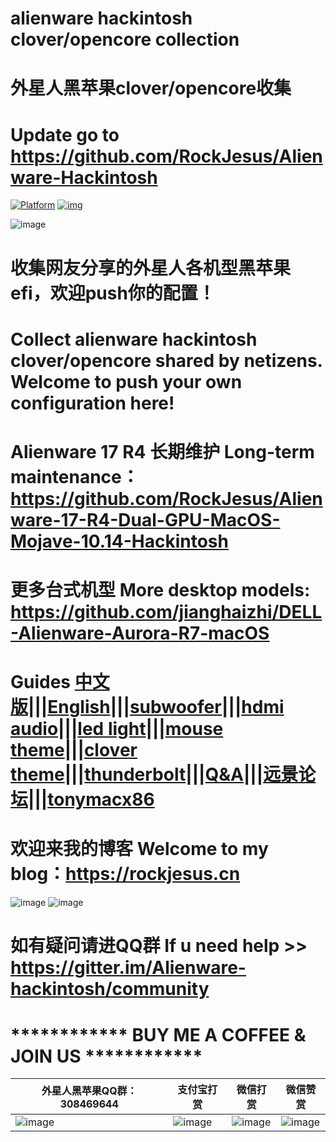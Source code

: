 # alienware hackintosh clover/opencore collection 
# 外星人黑苹果clover/opencore收集

# Update go to https://github.com/RockJesus/Alienware-Hackintosh

[![Platform](https://img.shields.io/badge/platform-macOS-red.svg)](https://developer.apple.com/macos) [![img](https://img.shields.io/badge/link-996.icu-red.svg)](https://996.icu/) 

![image](https://github.com/RockJesus/Alienware-17-R4-Dual-GPU-MacOS-Mojave-10.14-Hackintosh/blob/master/tony/30846964424404cb8b69890eb.jpg)

# 收集网友分享的外星人各机型黑苹果efi，欢迎push你的配置！
# Collect alienware hackintosh clover/opencore shared by netizens. Welcome to push your own configuration here!

# Alienware 17 R4 长期维护 Long-term maintenance：https://github.com/RockJesus/Alienware-17-R4-Dual-GPU-MacOS-Mojave-10.14-Hackintosh

# 更多台式机型 More desktop models: https://github.com/jianghaizhi/DELL-Alienware-Aurora-R7-macOS

# Guides [中文版](https://github.com/RockJesus/Alienware-17-R4-I7-7700HQ-MacOS-High-Sierra/blob/master/README.md)|||[English](https://github.com/RockJesus/Alienware-17-R4-Dual-GPU-MacOS-Mojave-10.14-Hackintosh/blob/master/README.md)|||[subwoofer](https://github.com/RockJesus/Alienware-17-R4-Dual-GPU-MacOS-10.15-14-13-Hackintosh/blob/master/guide/alc.md)|||[hdmi audio](https://github.com/RockJesus/Alienware-17-R4-Dual-GPU-MacOS-10.15-14-13-Hackintosh/blob/master/guide/hdmi.md)|||[led light](https://github.com/RockJesus/Alienware-17-R4-Dual-GPU-MacOS-10.15-14-13-Hackintosh/blob/master/guide/light.md)|||[mouse theme](https://github.com/RockJesus/Alienware-17-R4-Dual-GPU-MacOS-10.15-14-13-Hackintosh/blob/master/guide/mouse.md)|||[clover theme](https://github.com/RockJesus/Alienware-17-R4-Dual-GPU-MacOS-10.15-14-13-Hackintosh/blob/master/guide/theme.md)|||[thunderbolt](https://github.com/RockJesus/Alienware-17-R4-Dual-GPU-MacOS-10.15-14-13-Hackintosh/blob/master/guide/tb.md)|||[Q&A](https://github.com/RockJesus/Alienware-17-R4-Dual-GPU-MacOS-10.15-14-13-Hackintosh/blob/master/guide/qa.md)|||[远景论坛](http://bbs.pcbeta.com/viewthread-1833933-1-1.html)|||[tonymacx86](https://www.tonymacx86.com/threads/guide-alienware-17-r4-dual-gpu-macos-mojave-10-14-hackintosh.288728/)

# 欢迎来我的博客 Welcome to my blog：https://rockjesus.cn

![image](https://github.com/RockJesus/Alienware-17-R4-Dual-GPU-MacOS-10.15-14-13-Hackintosh/blob/master/tony/%E5%BE%AE%E4%BF%A1%E5%9C%88%E5%AD%90.jpeg?raw=true)
![image](https://github.com/RockJesus/Alienware-17-R4-Dual-GPU-MacOS-10.15-14-13-Hackintosh/blob/master/tony/%E5%BE%AE%E4%BF%A1%E5%B0%8F%E7%A8%8B%E5%BA%8F.png?raw=true)

# 如有疑问请进QQ群 If u need help >> https://gitter.im/Alienware-hackintosh/community

# ************ BUY ME A COFFEE & JOIN US ************
| 外星人黑苹果QQ群：308469644                                                                                                                                                              | 支付宝打赏                                                                                                                                                              | 微信打赏                                                                                                                                                              |  微信赞赏                                                                                                                                                              | 
| ----------------------------------------------------------   | ----------------------------------------------------------   | ----------------------------------------------------------   |  ----------------------------------------------------------   | 
| ![image](https://github.com/RockJesus/Alienware-17-R4-Dual-GPU-MacOS-Mojave-10.14-Hackintosh/blob/master/qq.png?raw=true) | ![image](https://github.com/RockJesus/Alienware-17-R4-I7-7700HQ-MacOS-High-Sierra/blob/master/zfb.jpeg) | ![image](https://github.com/RockJesus/Alienware-17-R4-I7-7700HQ-MacOS-High-Sierra/blob/master/wx.jpeg) | ![image](https://github.com/RockJesus/Alienware-17-R4-Dual-GPU-MacOS-10.15-14-13-Hackintosh/blob/master/zsm.png?raw=true) |
